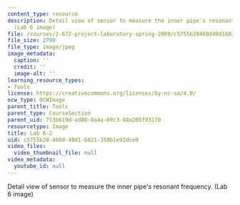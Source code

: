 ```yaml
---
content_type: resource
description: Detail view of sensor to measure the inner pipe's resonant frequency.
  (Lab 6 image)
file: /courses/2-672-project-laboratory-spring-2009/c5755b28460d40d16021358b1e92dce9_lab62.jpg
file_size: 2790
file_type: image/jpeg
image_metadata:
  caption: ''
  credit: ''
  image-alt: ''
learning_resource_types:
- Tools
license: https://creativecommons.org/licenses/by-nc-sa/4.0/
ocw_type: OCWImage
parent_title: Tools
parent_type: CourseSection
parent_uid: 713b619d-ad80-8a4a-69c3-88a205f93170
resourcetype: Image
title: Lab 6-2
uid: c5755b28-460d-40d1-6021-358b1e92dce9
video_files:
  video_thumbnail_file: null
video_metadata:
  youtube_id: null
---
```

Detail view of sensor to measure the inner pipe's resonant frequency. (Lab 6 image)